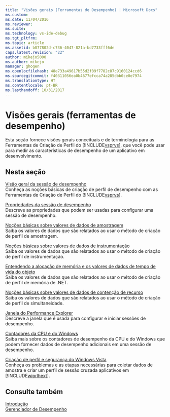 ```yaml
---
title: "Visões gerais (Ferramentas de Desempenho) | Microsoft Docs"
ms.custom: 
ms.date: 11/04/2016
ms.reviewer: 
ms.suite: 
ms.technology: vs-ide-debug
ms.tgt_pltfrm: 
ms.topic: article
ms.assetid: b877802d-c736-4047-821a-bd7733fff6de
caps.latest.revision: "22"
author: mikejo5000
ms.author: mikejo
manager: ghogen
ms.openlocfilehash: 48e733a49617b55d2f09f7782c87c9160124ccd6
ms.sourcegitcommit: f40311056ea0b4677efcca74a285dbb0ce0e7974
ms.translationtype: HT
ms.contentlocale: pt-BR
ms.lasthandoff: 10/31/2017
---
```

# <a name="overviews-performance-tools"></a>Visões gerais (ferramentas de desempenho)
Esta seção fornece visões gerais conceituais e de terminologia para as Ferramentas de Criação de Perfil do [!INCLUDE[vsprvs](../code-quality/includes/vsprvs_md.md)], que você pode usar para medir as características de desempenho de um aplicativo em desenvolvimento.  
  
## <a name="in-this-section"></a>Nesta seção  
 [Visão geral da sessão de desempenho](../profiling/performance-session-overview.md)  
 Conheça as noções básicas de criação de perfil de desempenho com as Ferramentas de Criação de Perfil do [!INCLUDE[vsprvs](../code-quality/includes/vsprvs_md.md)].  
  
 [Propriedades da sessão de desempenho](../profiling/performance-session-properties.md)  
 Descreve as propriedades que podem ser usadas para configurar uma sessão de desempenho.  
  
 [Noções básicas sobre valores de dados de amostragem](../profiling/understanding-sampling-data-values.md)  
 Saiba os valores de dados que são relatados ao usar o método de criação de perfil de amostragem.  
  
 [Noções básicas sobre valores de dados de instrumentação](../profiling/understanding-instrumentation-data-values.md)  
 Saiba os valores de dados que são relatados ao usar o método de criação de perfil de instrumentação.  
  
 [Entendendo a alocação de memória e os valores de dados de tempo de vida do objeto](../profiling/understanding-memory-allocation-and-object-lifetime-data-values.md)  
 Saiba os valores de dados que são relatados ao usar o método de criação de perfil de memória de .NET.  
  
 [Noções básicas sobre valores de dados de contenção de recurso](../profiling/understanding-resource-contention-data-values.md)  
 Saiba os valores de dados que são relatados ao usar o método de criação de perfil de simultaneidade.  
  
 [Janela do Performance Explorer](../profiling/performance-explorer-window.md)  
 Descreve a janela que é usada para configurar e iniciar sessões de desempenho.  
  
 [Contadores da CPU e do Windows](../profiling/cpu-and-windows-counters.md)  
 Saiba mais sobre os contadores de desempenho da CPU e do Windows que podem fornecer dados de desempenho adicionais em uma sessão de desempenho.  
  
 [Criação de perfil e segurança do Windows Vista](../profiling/profiling-and-windows-vista-security.md)  
 Conheça os problemas e as etapas necessárias para coletar dados de amostra e criar um perfil de sessão cruzada aplicativos em [!INCLUDE[wiprlhext](../debugger/includes/wiprlhext_md.md)].  
  
## <a name="see-also"></a>Consulte também  
 [Introdução](../profiling/getting-started-with-performance-tools.md)   
 [Gerenciador de Desempenho](../profiling/performance-explorer.md)